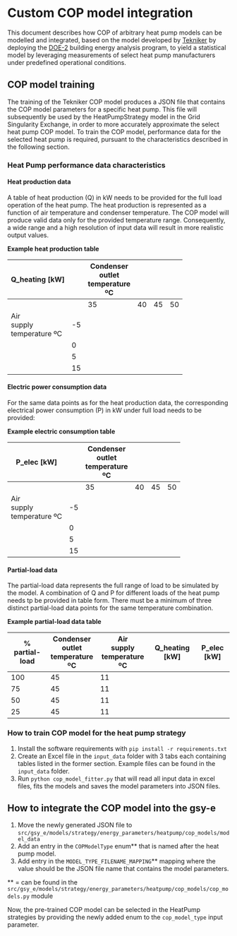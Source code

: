 # Custom COP model integration

This document describes how COP of arbitrary heat pump models can be modelled and integrated, based on the model developed by  [Tekniker](https://www.tekniker.es/en/) by deploying the [DOE-2](https://www.doe2.com/) building energy analysis program, to yield a statistical model by leveraging measurements of select heat pump manufacturers under predefined operational conditions.

## COP model training

The training of the Tekniker COP model produces a JSON file that contains the COP model parameters for a specific heat pump. This file will subsequently be used by the HeatPumpStrategy model in the Grid Singularity Exchange, in order to more accurately approximate the select heat pump COP model.
To train the COP model, performance data for the selected heat pump is required, pursuant to the characteristics described in the following section.

### Heat Pump performance data characteristics
#### Heat production data

A table of heat production (Q) in kW needs to be provided for the full load operation of the heat pump. The heat production is represented as a function of air temperature and condenser temperature.
The COP model will produce valid data only for the provided temperature range.
Consequently, a wide range and a high resolution of input data will result in more realistic output values.

**Example heat production table**

| Q_heating [kW]                      |    | Condenser <br/>outlet <br/>temperature <br/>ºC |    |    |    |
|-------------------------------------|----|------------------------------------------------|----|----|----|
|                                     |    | 35                                             | 40 | 45 | 50 |
| Air <br/>supply <br/>temperature ºC | -5 |                                                |    |    |    |
|                                     | 0  |                                                |    |    |    |
|                                     | 5  |                                                |    |    |    |
|                                     | 15 |                                                |    |    |    |


#### Electric power consumption data

For the same data points as for the heat production data, the corresponding electrical power consumption (P) in kW under full load needs to be provided:

**Example electric consumption table**

| P_elec [kW]                         |    | Condenser <br/>outlet <br/>temperature <br/>ºC |    |    |    |
|-------------------------------------|----|------------------------------------------------|----|----|----|
|                                     |    | 35                                             | 40 | 45 | 50 |
| Air <br/>supply <br/>temperature ºC | -5 |                                                |    |    |    |
|                                     | 0  |                                                |    |    |    |
|                                     | 5  |                                                |    |    |    |
|                                     | 15 |                                                |    |    |    |

#### Partial-load data

The partial-load data represents the full range of load to be simulated by the model.
A combination of Q and P for different loads of the heat pump needs tp be provided in table form.
There must be a minimum of three distinct partial-load data points for the same temperature combination.

**Example partial-load data table**

| % partial-load | Condenser <br/>outlet <br/>temperature <br/>ºC | Air <br/>supply <br/>temperature ºC | Q_heating [kW] | P_elec [kW] |
|----------------|------------------------------------------------|-------------------------------------|----------------|-------------|
| 100            | 45                                             | 11                                  |                |             |
| 75             | 45                                             | 11                                  |                |             |
| 50             | 45                                             | 11                                  |                |             |
| 25             | 45                                             | 11                                  |                |             |

### How to train COP model for the heat pump strategy
1. Install the software requirements with `pip install -r requirements.txt`
2. Create an Excel file in the `input_data` folder with 3 tabs each containing tables listed in the former section. Example files can be found in the `input_data` folder.
2. Run `python cop_model_fitter.py` that will read all input data in excel files, fits the models and saves the model parameters into JSON files.


## How to integrate the COP model into the gsy-e

1. Move the newly generated JSON file to `src/gsy_e/models/strategy/energy_parameters/heatpump/cop_models/model_data`
2. Add an entry in the `COPModelType` enum** that is named after the heat pump model.
3. Add entry in the `MODEL_TYPE_FILENAME_MAPPING`**  mapping where the value should be the JSON file name that contains the model parameters.

** = can be found in the `src/gsy_e/models/strategy/energy_parameters/heatpump/cop_models/cop_models.py` module

Now, the pre-trained COP model can be selected in the HeatPump strategies by providing the newly added enum to the `cop_model_type` input parameter.
